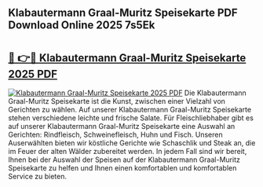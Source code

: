 ## Klabautermann Graal-Muritz Speisekarte PDF Download Online 2025 7s5Ek

# <h2><a href="http://gc8oyu.nevu.top/?p=Klabautermann+Graal-Muritz+Speisekarte">🔗 👉🔴 Klabautermann Graal-Muritz Speisekarte 2025 PDF</a></h2>

[![Klabautermann Graal-Muritz Speisekarte 2025 PDF](https://i.imgur.com/dBaPXMq.png)](http://gc8oyu.nevu.top/?p=Klabautermann+Graal-Muritz+Speisekarte)
Die Klabautermann Graal-Muritz Speisekarte ist die Kunst, zwischen einer Vielzahl von Gerichten zu wählen. Auf unserer Klabautermann Graal-Muritz Speisekarte stehen verschiedene leichte und frische Salate. Für Fleischliebhaber gibt es auf unserer Klabautermann Graal-Muritz Speisekarte eine Auswahl an Gerichten: Rindfleisch, Schweinefleisch, Huhn und Fisch. Unseren Auserwählten bieten wir köstliche Gerichte wie Schaschlik und Steak an, die im Feuer der alten Wälder zubereitet werden. In jedem Fall sind wir bereit, Ihnen bei der Auswahl der Speisen auf der Klabautermann Graal-Muritz Speisekarte zu helfen und Ihnen einen komfortablen und komfortablen Service zu bieten.
